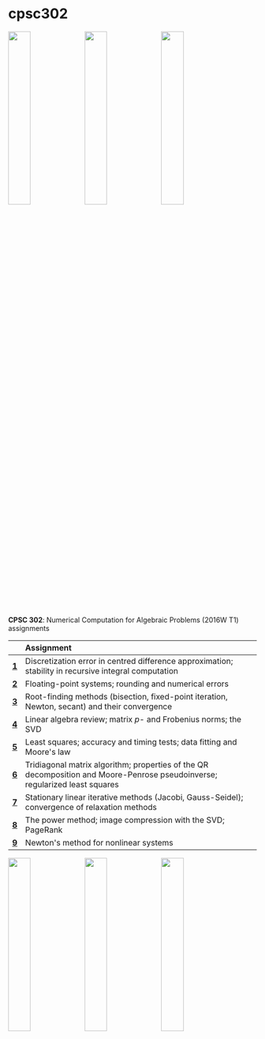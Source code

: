 # cpsc302

<img src="https://raw.githubusercontent.com/nick-hu/cpsc302/master/gallery/transistors2.png" width="30%" display="inline-block">
<img src="https://raw.githubusercontent.com/nick-hu/cpsc302/master/gallery/pagerank_web.png" width="30%" display="inline-block">
<img src="https://raw.githubusercontent.com/nick-hu/cpsc302/master/gallery/pagerank_graph.png" width="30%" display="inline-block">

**CPSC 302**: Numerical Computation for Algebraic Problems (2016W T1) assignments

|     | Assignment
:---: | :---
[**1**](https://nbviewer.jupyter.org/github/nick-hu/cpsc302/blob/master/assignment1/assignment1.ipynb) |Discretization error in centred difference approximation; stability in recursive integral computation
[**2**](https://nbviewer.jupyter.org/github/nick-hu/cpsc302/blob/master/assignment2/assignment2.ipynb) |Floating-point systems; rounding and numerical errors
[**3**](https://nbviewer.jupyter.org/github/nick-hu/cpsc302/blob/master/assignment3/assignment3.ipynb) |Root-finding methods (bisection, fixed-point iteration, Newton, secant) and their convergence 
[**4**](https://nbviewer.jupyter.org/github/nick-hu/cpsc302/blob/master/assignment4/assignment4.ipynb) |Linear algebra review; matrix *p*- and Frobenius norms; the SVD
[**5**](https://nbviewer.jupyter.org/github/nick-hu/cpsc302/blob/master/assignment5/assignment5.ipynb) |Least squares; accuracy and timing tests; data fitting and Moore's law
[**6**](https://nbviewer.jupyter.org/github/nick-hu/cpsc302/blob/master/assignment6/assignment6.ipynb) |Tridiagonal matrix algorithm; properties of the QR decomposition and Moore-Penrose pseudoinverse; regularized least squares
[**7**](https://nbviewer.jupyter.org/github/nick-hu/cpsc302/blob/master/assignment7/assignment7.ipynb) |Stationary linear iterative methods (Jacobi, Gauss-Seidel); convergence of relaxation methods
[**8**](https://nbviewer.jupyter.org/github/nick-hu/cpsc302/blob/master/assignment8/assignment8.ipynb) |The power method; image compression with the SVD; PageRank
[**9**](https://nbviewer.jupyter.org/github/nick-hu/cpsc302/blob/master/assignment9/assignment9.ipynb) |Newton's method for nonlinear systems

<img src="https://raw.githubusercontent.com/nick-hu/cpsc302/master/gallery/poly.png" width="30%" display="inline-block">
<img src="https://raw.githubusercontent.com/nick-hu/cpsc302/master/gallery/poly_horner.png" width="30%" display="inline-block">
<img src="https://raw.githubusercontent.com/nick-hu/cpsc302/master/gallery/relaxation_methods.png" width="30%" display="inline-block">
